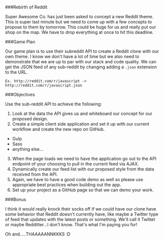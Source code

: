 ###Rebirth of Reddit

Super Awesome Co. has just been asked to concept a new Reddit theme. This is super last minute but we need to come up with a few concepts to propose to them by tomorrow. This could be huge for us and really put our shop on the map. We have to drop everything at once to hit this deadline.

###Game Plan

Our game plan is to use their subreddit API to create a Reddit clone with our own theme. I know we don't have a lot of time but we also need to demonstrate that we are up to par with our stack and code quality. We can get the JSON feed of any sub-reddit by changing adding a `.json` extension to the URL.

`Ex. http://reddit.com/r/javascript -> http://reddit.com/r/javascript.json` 

###Objectives

Use the sub-reddit API to achieve the following:

1. Look at the data the API gives us and whiteboard our concept for our proposed design. 
2. Create a simple client side application and set it up with our current workflow and create the new repo on GitHub.
  * Gulp
  * Sass
  * anything else...
3. When the page loads we need to have the application go out to the API endpoint of your choosing to pull in the current feed via AJAX. 
4. Dynamically create our feed list with our proposed style from the data received from the API.
5. Again, we have to have a good code demo as well so please use appropriate best practices when building out the app.
6. Set up your project as a GitHub page so that we can demo your work.


###Bonus

I think it would really knock their socks off if we could have our clone have some behavior that Reddit doesn't currently have, like maybe a Twitter type of feed that updates with the latest posts or something. We'll call it Twittet or maybe Redditter...I don't know. That's what I'm paying you for!


Oh and.....THAAAAANNKKKS :D
